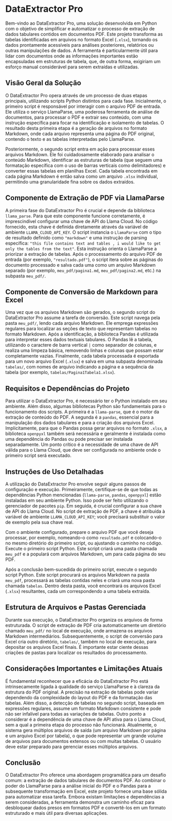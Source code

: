 # DataExtractor Pro

Bem-vindo ao DataExtractor Pro, uma solução desenvolvida em Python com o objetivo de simplificar e automatizar o processo de extração de dados tabulares contidos em documentos PDF. Este projeto transforma as tabelas identificadas em arquivos no formato Excel (`.xlsx`), tornando os dados prontamente acessíveis para análises posteriores, relatórios ou outras manipulações de dados. A ferramenta é particularmente útil para lidar com documentos onde as informações importantes estão encapsuladas em estruturas de tabela, que, de outra forma, exigiriam um esforço manual considerável para serem extraídas e utilizadas.

## Visão Geral da Solução

O DataExtractor Pro opera através de um processo de duas etapas principais, utilizando scripts Python distintos para cada fase. Inicialmente, o primeiro script é responsável por interagir com o arquivo PDF de entrada. Ele utiliza o serviço LlamaParse, uma poderosa ferramenta de análise de documentos, para processar o PDF e extrair seu conteúdo, com uma instrução específica para focar na identificação e isolamento de tabelas. O resultado desta primeira etapa é a geração de arquivos no formato Markdown, onde cada arquivo representa uma página do PDF original, contendo o texto e as tabelas interpretadas pelo LlamaParse.

Posteriormente, o segundo script entra em ação para processar esses arquivos Markdown. Ele foi cuidadosamente elaborado para analisar o conteúdo Markdown, identificar as estruturas de tabela (que seguem uma formatação específica com o uso de barras verticais como delimitadores) e converter essas tabelas em planilhas Excel. Cada tabela encontrada em cada página Markdown é então salva como um arquivo `.xlsx` individual, permitindo uma granularidade fina sobre os dados extraídos.

## Componente de Extração de PDF via LlamaParse

A primeira fase do DataExtractor Pro é crucial e depende da biblioteca `llama_parse`. Para que este componente funcione corretamente, é imprescindível configurar uma chave de API do Llama Cloud. No código fornecido, esta chave é definida diretamente através da variável de ambiente `LLAMA_CLOUD_API_KEY`. O script instancia o `LlamaParse` com o tipo de resultado definido como `"markdown"` e uma instrução de parsing específica: `"this file contains text and tables , i would like to get only the tables from the text"`. Esta instrução orienta o LlamaParse a priorizar a extração de tabelas. Após o processamento do arquivo PDF de entrada (por exemplo, `"resultado.pdf"`), o script itera sobre as páginas do documento processado e salva cada uma como um arquivo Markdown separado (por exemplo, `meu_pdf/pagina1.md`, `meu_pdf/pagina2.md`, etc.) na subpasta `meu_pdf/`.

## Componente de Conversão de Markdown para Excel

Uma vez que os arquivos Markdown são gerados, o segundo script do DataExtractor Pro assume a tarefa de conversão. Este script navega pela pasta `meu_pdf/`, lendo cada arquivo Markdown. Ele emprega expressões regulares para localizar as seções de texto que representam tabelas no formato Markdown. Após a identificação, a biblioteca Pandas é utilizada para interpretar esses dados textuais tabulares. O Pandas lê a tabela, utilizando o caractere de barra vertical `|` como separador de colunas, e realiza uma limpeza básica, removendo linhas e colunas que possam estar completamente vazias. Finalmente, cada tabela processada é exportada para um novo arquivo Excel (`.xlsx`) e salva em uma subpasta denominada `tabelas/`, com nomes de arquivo indicando a página e a sequência da tabela (por exemplo, `tabelas/Pagina1Tabela1.xlsx`).

## Requisitos e Dependências do Projeto

Para utilizar o DataExtractor Pro, é necessário ter o Python instalado em seu ambiente. Além disso, algumas bibliotecas Python são fundamentais para o funcionamento dos scripts. A primeira é a `llama-parse`, que é o motor da extração de conteúdo do PDF. A segunda é a `pandas`, essencial para a manipulação dos dados tabulares e para a criação dos arquivos Excel. Implicitamente, para que o Pandas possa gerar arquivos no formato `.xlsx`, a biblioteca `openpyxl` também será necessária e geralmente é instalada como uma dependência do Pandas ou pode precisar ser instalada separadamente. Um ponto crítico é a necessidade de uma chave de API válida para o Llama Cloud, que deve ser configurada no ambiente onde o primeiro script será executado.

## Instruções de Uso Detalhadas

A utilização do DataExtractor Pro envolve seguir alguns passos de configuração e execução. Primeiramente, certifique-se de que todas as dependências Python mencionadas (`llama-parse`, `pandas`, `openpyxl`) estão instaladas em seu ambiente Python. Isso pode ser feito utilizando o gerenciador de pacotes `pip`. Em seguida, é crucial configurar a sua chave de API do Llama Cloud. No script de extração de PDF, a chave é atribuída à variável de ambiente `LLAMA_CLOUD_API_KEY`; você precisará substituir o valor de exemplo pela sua chave real.

Com o ambiente configurado, prepare o arquivo PDF que você deseja processar, por exemplo, nomeando-o como `resultado.pdf` e colocando-o no mesmo diretório do primeiro script, ou ajustando o caminho no código. Execute o primeiro script Python. Este script criará uma pasta chamada `meu_pdf` e a populará com arquivos Markdown, um para cada página do seu PDF.

Após a conclusão bem-sucedida do primeiro script, execute o segundo script Python. Este script procurará os arquivos Markdown na pasta `meu_pdf`, processará as tabelas contidas neles e criará uma nova pasta chamada `tabelas`. Dentro desta pasta, você encontrará os arquivos Excel (`.xlsx`) resultantes, cada um correspondendo a uma tabela extraída.

## Estrutura de Arquivos e Pastas Gerenciada

Durante sua execução, o DataExtractor Pro organiza os arquivos de forma estruturada. O script de extração de PDF cria automaticamente um diretório chamado `meu_pdf/` no local de execução, onde armazena os arquivos Markdown intermediários. Subsequentemente, o script de conversão para Excel cria outro diretório, `tabelas/`, também no local de execução, para depositar os arquivos Excel finais. É importante estar ciente dessas criações de pastas para localizar os resultados do processamento.

## Considerações Importantes e Limitações Atuais

É fundamental reconhecer que a eficácia do DataExtractor Pro está intrinsecamente ligada à qualidade do serviço LlamaParse e à clareza da estrutura do PDF original. A precisão na extração de tabelas pode variar dependendo da complexidade do layout do PDF e da formatação das tabelas. Além disso, a detecção de tabelas no segundo script, baseada em expressões regulares, assume um formato Markdown consistente e pode não ser infalível para todas as variações de tabelas. Outro ponto a considerar é a dependência de uma chave de API ativa para o Llama Cloud, sem a qual a primeira etapa do processo não funcionará. Atualmente, o sistema gera múltiplos arquivos de saída (um arquivo Markdown por página e um arquivo Excel por tabela), o que pode representar um grande volume de arquivos para documentos extensos ou com muitas tabelas. O usuário deve estar preparado para gerenciar esses múltiplos arquivos.

## Conclusão

O DataExtractor Pro oferece uma abordagem programática para um desafio comum: a extração de dados tabulares de documentos PDF. Ao combinar o poder do LlamaParse para a análise inicial do PDF e o Pandas para a subsequente transformação em Excel, este projeto fornece uma base sólida para automatizar essa tarefa. Embora existam limitações e dependências a serem consideradas, a ferramenta demonstra um caminho eficaz para desbloquear dados presos em formatos PDF e convertê-los em um formato estruturado e mais útil para diversas aplicações.

